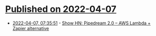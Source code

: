 # [Published on 2022-04-07](index.md)

* [2022-04-07, 07:35:51](https://news.ycombinator.com/item?id=30941740) - [Show HN: Pipedream 2.0 – AWS Lambda + Zapier alternative](https://pipedream.com/)
